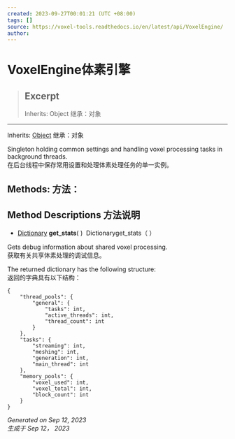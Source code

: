 ```yaml
---
created: 2023-09-27T00:01:21 (UTC +08:00)
tags: []
source: https://voxel-tools.readthedocs.io/en/latest/api/VoxelEngine/
author: 
---
```


# VoxelEngine体素引擎

> ## Excerpt
> Inherits: Object 继承：对象

---
Inherits: [Object](https://docs.godotengine.org/en/stable/classes/class_object.html) 继承：对象

Singleton holding common settings and handling voxel processing tasks in background threads.  
在后台线程中保存常用设置和处理体素处理任务的单一实例。

## Methods: 方法：

## Method Descriptions 方法说明

-   [Dictionary](https://docs.godotengine.org/en/stable/classes/class_dictionary.html) **get\_stats**( )  Dictionaryget\_stats（ ）

Gets debug information about shared voxel processing.  
获取有关共享体素处理的调试信息。

The returned dictionary has the following structure:  
返回的字典具有以下结构：

```
{
    "thread_pools": {
        "general": {
            "tasks": int,
            "active_threads": int,
            "thread_count": int
        }
    },
    "tasks": {
        "streaming": int,
        "meshing": int,
        "generation": int,
        "main_thread": int
    },
    "memory_pools": {
        "voxel_used": int,
        "voxel_total": int,
        "block_count": int
    }
}

```

_Generated on Sep 12, 2023  
生成于 Sep 12， 2023_
